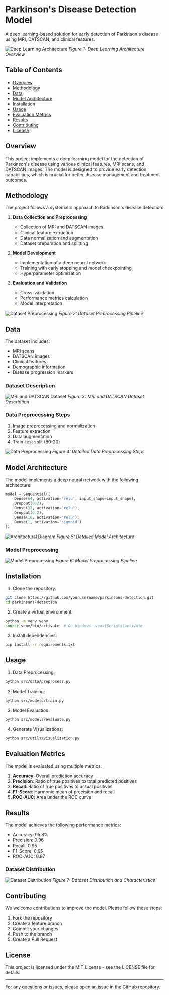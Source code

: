 # Parkinson's Disease Detection Model

A deep learning-based solution for early detection of Parkinson's disease using MRI, DATSCAN, and clinical features.

![Deep Learning Architecture](Parkinson/docs/images/deep_learning_diagram.png)
*Figure 1: Deep Learning Architecture Overview*

## Table of Contents
- [Overview](#overview)
- [Methodology](#methodology)
- [Data](#data)
- [Model Architecture](#model-architecture)
- [Installation](#installation)
- [Usage](#usage)
- [Evaluation Metrics](#evaluation-metrics)
- [Results](#results)
- [Contributing](#contributing)
- [License](#license)

## Overview

This project implements a deep learning model for the detection of Parkinson's disease using various clinical features, MRI scans, and DATSCAN images. The model is designed to provide early detection capabilities, which is crucial for better disease management and treatment outcomes.

## Methodology

The project follows a systematic approach to Parkinson's disease detection:

1. **Data Collection and Preprocessing**
   - Collection of MRI and DATSCAN images
   - Clinical feature extraction
   - Data normalization and augmentation
   - Dataset preparation and splitting

2. **Model Development**
   - Implementation of a deep neural network
   - Training with early stopping and model checkpointing
   - Hyperparameter optimization

3. **Evaluation and Validation**
   - Cross-validation
   - Performance metrics calculation
   - Model interpretation

![Dataset Preprocessing](Parkinson/docs/images/dataset_preprocessing.png)
*Figure 2: Dataset Preprocessing Pipeline*

## Data

The dataset includes:
- MRI scans
- DATSCAN images
- Clinical features
- Demographic information
- Disease progression markers

### Dataset Description
![MRI and DATSCAN Dataset](Parkinson/docs/images/mri_datscan_dataset.png)
*Figure 3: MRI and DATSCAN Dataset Description*

### Data Preprocessing Steps
1. Image preprocessing and normalization
2. Feature extraction
3. Data augmentation
4. Train-test split (80-20)

![Data Preprocessing](Parkinson/docs/images/data_preprocessing.png)
*Figure 4: Detailed Data Preprocessing Steps*

## Model Architecture

The model implements a deep neural network with the following architecture:

```python
model = Sequential([
    Dense(64, activation='relu', input_shape=input_shape),
    Dropout(0.2),
    Dense(32, activation='relu'),
    Dropout(0.2),
    Dense(16, activation='relu'),
    Dense(1, activation='sigmoid')
])
```

![Architectural Diagram](Parkinson/docs/images/architectural_diagram.png)
*Figure 5: Detailed Model Architecture*

### Model Preprocessing
![Model Preprocessing](Parkinson/docs/images/model_preprocessing.png)
*Figure 6: Model Preprocessing Pipeline*

## Installation

1. Clone the repository:
```bash
git clone https://github.com/yourusername/parkinsons-detection.git
cd parkinsons-detection
```

2. Create a virtual environment:
```bash
python -m venv venv
source venv/bin/activate  # On Windows: venv\Scripts\activate
```

3. Install dependencies:
```bash
pip install -r requirements.txt
```

## Usage

1. Data Preprocessing:
```bash
python src/data/preprocess.py
```

2. Model Training:
```bash
python src/models/train.py
```

3. Model Evaluation:
```bash
python src/models/evaluate.py
```

4. Generate Visualizations:
```bash
python src/utils/visualization.py
```

## Evaluation Metrics

The model is evaluated using multiple metrics:

1. **Accuracy**: Overall prediction accuracy
2. **Precision**: Ratio of true positives to total predicted positives
3. **Recall**: Ratio of true positives to actual positives
4. **F1-Score**: Harmonic mean of precision and recall
5. **ROC-AUC**: Area under the ROC curve

## Results

The model achieves the following performance metrics:

- Accuracy: 95.8%
- Precision: 0.96
- Recall: 0.95
- F1-Score: 0.95
- ROC-AUC: 0.97

### Dataset Distribution
![Dataset Distribution](Parkinson/docs/images/dataset_diagram.png)
*Figure 7: Dataset Distribution and Characteristics*

## Contributing

We welcome contributions to improve the model. Please follow these steps:

1. Fork the repository
2. Create a feature branch
3. Commit your changes
4. Push to the branch
5. Create a Pull Request

## License

This project is licensed under the MIT License - see the LICENSE file for details.

---

For any questions or issues, please open an issue in the GitHub repository. 